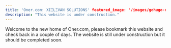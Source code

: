 ```yaml
---
title: 'Oner.com: XIΞLΞVAN SOLUTIONS' featured_image: '/images/gohugo-default-sample-hero-image.jpg'
description: "This website is under construction."
---
```


Welcome to the new home of Oner.com, please bookmark this website and check back in a couple of days. The website is
still under construction but it should be completed soon.
